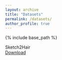 ```yaml
---
layout: archive
title: "Datasets"
permalink: /datasets/
author_profile: true
---
```


{% include base_path %}

Sketch2Hair \
[Download](https://drive.google.com/file/d/1PeD1CcY1D_JOdqfr6DkkdtDl_w_u_-F6/view?usp=sharing/)
